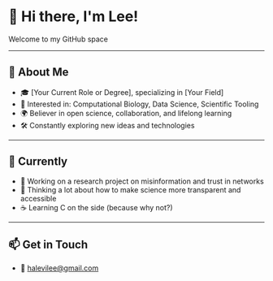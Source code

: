 # 👋 Hi there, I'm Lee!

Welcome to my GitHub space

---

## 🧠 About Me

- 🎓 [Your Current Role or Degree], specializing in [Your Field]
- 🔬 Interested in: Computational Biology, Data Science, Scientific Tooling
- 🌍 Believer in open science, collaboration, and lifelong learning
- 🛠️ Constantly exploring new ideas and technologies

---

## 🌱 Currently

- 🧪 Working on a research project on misinformation and trust in networks  
- 💭 Thinking a lot about how to make science more transparent and accessible  
- ☕ Learning C on the side (because why not?)

---

## 📫 Get in Touch

- 💌 [halevilee@gmail.com](mailto:halevilee@gmail.com)

